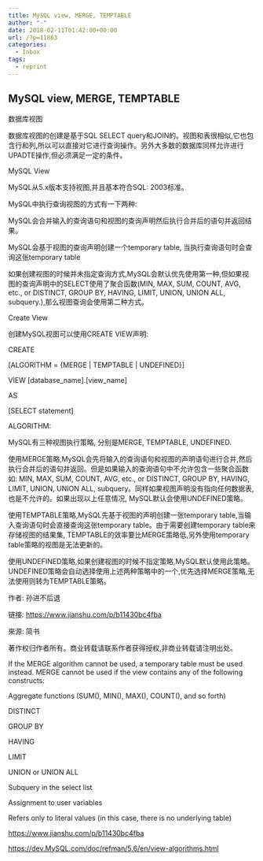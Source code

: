 ```yaml
---
title: MySQL view, MERGE, TEMPTABLE
author: "-"
date: 2018-02-11T01:42:00+00:00
url: /?p=11863
categories:
  - Inbox
tags:
  - reprint
---
```

## MySQL view, MERGE, TEMPTABLE
数据库视图
  
数据库视图的创建是基于SQL SELECT query和JOIN的。视图和表很相似,它也包含行和列,所以可以直接对它进行查询操作。另外大多数的数据库同样允许进行UPADTE操作,但必须满足一定的条件。

MySQL View
  
MySQL从5.x版本支持视图,并且基本符合SQL: 2003标准。
  
MySQL中执行查询视图的方式有一下两种: 

MySQL会合并输入的查询语句和视图的查询声明然后执行合并后的语句并返回结果。
  
MySQL会基于视图的查询声明创建一个temporary table, 当执行查询语句时会查询这张temporary table
  
如果创建视图的时候并未指定查询方式,MySQL会默认优先使用第一种,但如果视图的查询声明中的SELECT使用了聚合函数(MIN, MAX, SUM, COUNT, AVG, etc., or DISTINCT, GROUP BY, HAVING, LIMIT, UNION, UNION ALL, subquery.),那么视图查询会使用第二种方式。

Create View
  
创建MySQL视图可以使用CREATE VIEW声明: 

CREATE
     
[ALGORITHM = {MERGE | TEMPTABLE | UNDEFINED}]
  
VIEW [database_name].[view_name]
  
AS
  
[SELECT statement]
  
ALGORITHM: 
  
MySQL有三种视图执行策略, 分别是MERGE, TEMPTABLE, UNDEFINED.

使用MERGE策略,MySQL会先将输入的查询语句和视图的声明语句进行合并,然后执行合并后的语句并返回。但是如果输入的查询语句中不允许包含一些聚合函数如: MIN, MAX, SUM, COUNT, AVG, etc., or DISTINCT, GROUP BY, HAVING, LIMIT, UNION, UNION ALL, subquery。同样如果视图声明没有指向任何数据表,也是不允许的。如果出现以上任意情况, MySQL默认会使用UNDEFINED策略。
  
使用TEMPTABLE策略,MySQL先基于视图的声明创建一张temporary table,当输入查询语句时会直接查询这张temporary table。由于需要创建temporary table来存储视图的结果集, TEMPTABLE的效率要比MERGE策略低,另外使用temporary table策略的视图是无法更新的。
  
使用UNDEFINED策略,如果创建视图的时候不指定策略,MySQL默认使用此策略。UNDEFINED策略会自动选择使用上述两种策略中的一个,优先选择MERGE策略,无法使用则转为TEMPTABLE策略。

作者: 孙进不后退
  
链接: https://www.jianshu.com/p/b11430bc4fba
  
來源: 简书
  
著作权归作者所有。商业转载请联系作者获得授权,非商业转载请注明出处。

If the MERGE algorithm cannot be used, a temporary table must be used instead. MERGE cannot be used if the view contains any of the following constructs:

Aggregate functions (SUM(), MIN(), MAX(), COUNT(), and so forth)

DISTINCT

GROUP BY

HAVING

LIMIT

UNION or UNION ALL

Subquery in the select list

Assignment to user variables

Refers only to literal values (in this case, there is no underlying table)

https://www.jianshu.com/p/b11430bc4fba
  
https://dev.MySQL.com/doc/refman/5.6/en/view-algorithms.html